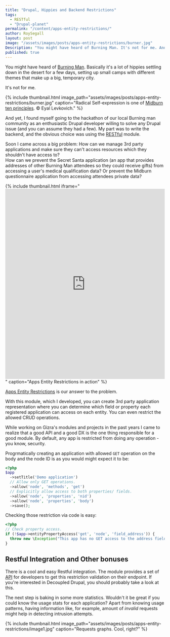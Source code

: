 ```yaml
---
title: "Drupal, Hippies and Backend Restrictions"
tags:
  - RESTful
  - "Drupal-planet"
permalink: "/content/apps-entity-restrictions/"
author: RoySegall
layout: post
image: "/assets/images/posts/apps-entity-restrictions/burner.jpg"
Description: "You might have heard of Burning Man. It's not for me. And yet, I found myself going to the hackathon of our local Burning man community as an enthusiastic Drupal developer."
published: true
---
```





You might have heard of [Burning Man](http://burningman.org/). Basically it's a lot of hippies settling down in the desert for a few days, setting up small camps with different themes that make up a big, temporary city.

It's not for me.

{% include thumbnail.html  image_path="assets/images/posts/apps-entity-restrictions/burner.jpg" caption="Radical Self-expression is one of <a href='http://midburn.org/en-ten-principles/'>Midburn ten principles</a>. &#169; Eyal Levkovich." %}

<!-- more -->

And yet, I found myself going to the hackathon of our local Burning man community as an enthusiastic Drupal developer willing to solve any Drupal issue (and you can assume they had a few). My part was to write the backend, and the obvious choice was using the [RESTful](https://github.com/RESTful-Drupal/restful) module.

Soon I came across a big problem: How can we manage 3rd party applications and make sure they can't access resources which they shouldn't have access to?  
How can we prevent the Secret Santa application (an app that provides addresses of other Burning Man attendees so they could receive gifts) from accessing a user's medical qualification data?
Or prevent the Midburn questionnaire application from accessing attendees private data?

{% include thumbnail.html
   iframe="<iframe src='http://gfycat.com/ifr/FragrantUnequaledHerculesbeetle' frameborder='0' scrolling='no' width='100%' height='600' style='-webkit-backface-visibility: hidden;-webkit-transform: scale(1);' ></iframe>"
   caption="Apps Entity Restrictions in action"
   %}

[Apps Entity Restrictions](https://github.com/RoySegall/apps_entity_restrictions) is our answer to the problem.

With this module, which I developed, you can create 3rd party application representation where you can determine which field or property each registered application can access on each entity. You can even restrict the allowed CRUD operations.

While working on Gizra's modules and projects in the past years I came to realize that a good API and a good DX is the one thing responsible for a good module. By default, any app is restricted from doing any operation - you know, security.

Progrmatically creating an application with allowed `GET` operation on the body and the node ID is as you would might expect it to be:

```php
<?php
$app
  ->setTitle('Demo application')
  // Allow only GET operations.
  ->allow('node', 'methods', 'get')
  // Explicitly allow access to both properties/ fields.
  ->allow('node', 'properties', 'nid')
  ->allow('node', 'properties', 'body')
  ->save();
```

Checking those restriction via code is easy:

```php
<?php
// Check property access.
if (!$app->entityPropertyAccess('get', 'node', 'field_address')) {
  throw new \Exception("This app has no GET access to the address field.");
}
```

## Restful Integration and Other bonuses

There is a cool and easy Restful integration. The module provides a set of
[API](https://github.com/RoySegall/apps_entity_restrictions#restful-integration)
for developers to get this restriction validation on their endpoint. If you're interested in Decoupled Drupal, you should probably take a look at this.

The next step is baking in some more statistics. Wouldn't it be great if you could know the usage stats for each application? Apart from knowing usage patterns, having information like, for example, amount of _invalid_ requests might help in detecting intrusion attempts.

{% include thumbnail.html image_path="assets/images/posts/apps-entity-restrictions/image1.jpg" caption="Requests graphs. Cool, right?" %}
